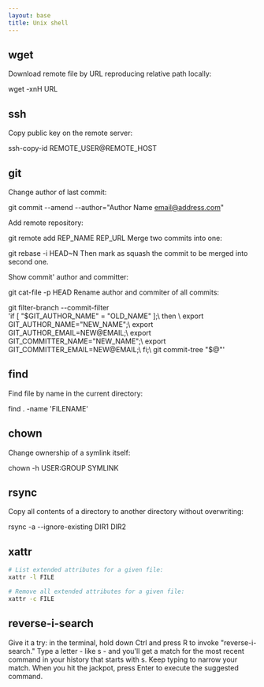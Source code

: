 ```yaml
---
layout: base
title: Unix shell
---
```


## wget

Download remote file by URL reproducing relative path locally:

wget -xnH URL


## ssh

Copy public key on the remote server:

ssh-copy-id REMOTE_USER@REMOTE_HOST


## git

Change author of last commit:

git commit --amend --author="Author Name <email@address.com>"

Add remote repository:

git remote add REP_NAME REP_URL
Merge two commits into one:

git rebase -i HEAD~N
Then mark as squash the commit to be merged into second one.

Show commit' author and committer:

git cat-file -p HEAD
Rename author and commiter of all commits:

git filter-branch --commit-filter \
'if [ "$GIT_AUTHOR_NAME" = "OLD_NAME" ];\
then \
export GIT_AUTHOR_NAME="NEW_NAME";\
export GIT_AUTHOR_EMAIL=NEW@EMAIL;\
export GIT_COMMITTER_NAME="NEW_NAME";\
export GIT_COMMITTER_EMAIL=NEW@EMAIL;\
fi;\
git commit-tree "$@"'


## find

Find file by name in the current directory:

find . -name 'FILENAME'


## chown

Change ownership of a symlink itself:

chown -h USER:GROUP SYMLINK


## rsync

Copy all contents of a directory to another directory without overwriting:

rsync -a --ignore-existing DIR1 DIR2


## xattr
```sh
# List extended attributes for a given file:
xattr -l FILE

# Remove all extended attributes for a given file:
xattr -c FILE
```

## reverse-i-search

Give it a try: in the terminal, hold down Ctrl and press R to invoke "reverse-i-search." Type a letter - like s - and you'll get a match for the most recent command in your history that starts with s. Keep typing to narrow your match. When you hit the jackpot, press Enter to execute the suggested command.
